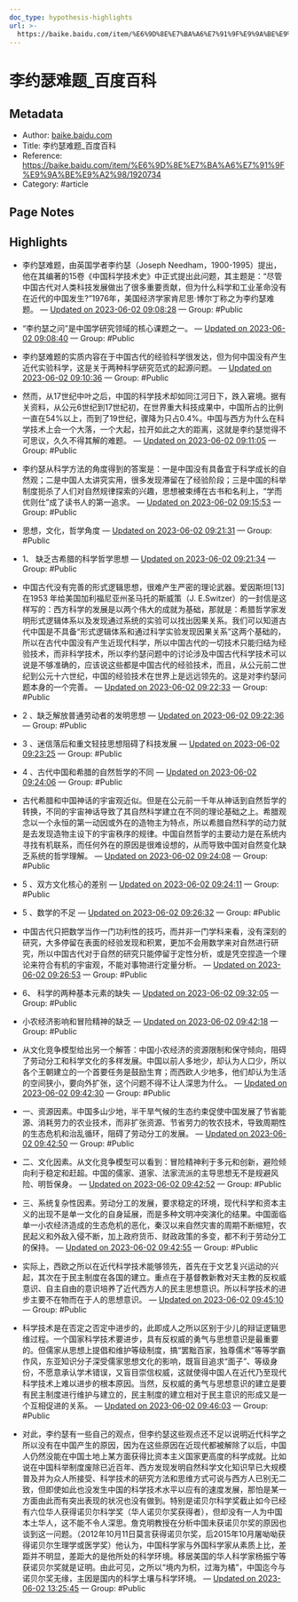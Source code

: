 ```yaml
---
doc_type: hypothesis-highlights
url: >-
  https://baike.baidu.com/item/%E6%9D%8E%E7%BA%A6%E7%91%9F%E9%9A%BE%E9%A2%98/1920734
---
```


#  李约瑟难题_百度百科

## Metadata
- Author: [baike.baidu.com]()
- Title: 李约瑟难题_百度百科
- Reference: https://baike.baidu.com/item/%E6%9D%8E%E7%BA%A6%E7%91%9F%E9%9A%BE%E9%A2%98/1920734
- Category: #article

## Page Notes
## Highlights
- 李约瑟难题，由英国学者李约瑟（Joseph Needham，1900-1995）提出，他在其编著的15卷《中国科学技术史》中正式提出此问题，其主题是：“尽管中国古代对人类科技发展做出了很多重要贡献，但为什么科学和工业革命没有在近代的中国发生?”1976年，美国经济学家肯尼思·博尔丁称之为李约瑟难题。 — [Updated on 2023-06-02 09:08:28](https://hyp.is/-37XfADhEe6HrhedQf94DQ/baike.baidu.com/item/%E6%9D%8E%E7%BA%A6%E7%91%9F%E9%9A%BE%E9%A2%98/1920734) — Group: #Public

- “李约瑟之问”是中国学研究领域的核心课题之一。 — [Updated on 2023-06-02 09:08:40](https://hyp.is/Axf20ADiEe6oN__r8XXOZA/baike.baidu.com/item/%E6%9D%8E%E7%BA%A6%E7%91%9F%E9%9A%BE%E9%A2%98/1920734) — Group: #Public

- 李约瑟难题的实质内容在于中国古代的经验科学很发达，但为何中国没有产生近代实验科学，这是关于两种科学研究范式的起源问题。 — [Updated on 2023-06-02 09:10:36](https://hyp.is/R-64PgDiEe6rIC8QA0YW6A/baike.baidu.com/item/%E6%9D%8E%E7%BA%A6%E7%91%9F%E9%9A%BE%E9%A2%98/1920734) — Group: #Public

- 然而，从17世纪中叶之后，中国的科学技术却如同江河日下，跌入窘境。据有关资料，从公元6世纪到17世纪初，在世界重大科技成果中，中国所占的比例一直在54%以上，而到了19世纪，骤降为只占0.4%。中国与西方为什么在科学技术上会一个大落，一个大起，拉开如此之大的距离，这就是李约瑟觉得不可思议，久久不得其解的难题。 — [Updated on 2023-06-02 09:11:05](https://hyp.is/WVwYvgDiEe6oOFdJ83tuwg/baike.baidu.com/item/%E6%9D%8E%E7%BA%A6%E7%91%9F%E9%9A%BE%E9%A2%98/1920734) — Group: #Public

- 李约瑟从科学方法的角度得到的答案是：一是中国没有具备宜于科学成长的自然观；二是中国人太讲究实用，很多发现滞留在了经验阶段；三是中国的科举制度扼杀了人们对自然规律探索的兴趣，思想被束缚在古书和名利上，“学而优则仕”成了读书人的第一追求。 — [Updated on 2023-06-02 09:15:53](https://hyp.is/BREnigDjEe6Uw7uJLvmQhQ/baike.baidu.com/item/%E6%9D%8E%E7%BA%A6%E7%91%9F%E9%9A%BE%E9%A2%98/1920734) — Group: #Public

- 思想，文化，哲学角度 — [Updated on 2023-06-02 09:21:31](https://hyp.is/zjTPSgDjEe61uTMfhivOwQ/baike.baidu.com/item/%E6%9D%8E%E7%BA%A6%E7%91%9F%E9%9A%BE%E9%A2%98/1920734) — Group: #Public

- 1、 缺乏古希腊的科学哲学思想 — [Updated on 2023-06-02 09:21:34](https://hyp.is/0ARrtADjEe6nDRNDAs4wjw/baike.baidu.com/item/%E6%9D%8E%E7%BA%A6%E7%91%9F%E9%9A%BE%E9%A2%98/1920734) — Group: #Public

- 中国古代没有完善的形式逻辑思想，很难产生严密的理论武器。爱因斯坦[13]在1953 年给美国加利福尼亚州圣马托的斯威策（J. E.Switzer）的一封信是这样写的：西方科学的发展是以两个伟大的成就为基础，那就是：希腊哲学家发明形式逻辑体系以及发现通过系统的实验可以找出因果关系。我们可以知道古代中国是不具备“形式逻辑体系和通过科学实验发现因果关系”这两个基础的，所以在古代中国没有产生近现代科学，所以中国古代的一切技术只能归结为经验技术，而非科学技术，所以李约瑟问题中的讨论涉及中国古代科学技术可以说是不够准确的，应该说这些都是中国古代的经验技术，而且，从公元前二世纪到公元十六世纪，中国的经验技术在世界上是远远领先的。这是对李约瑟问题本身的一个完善。 — [Updated on 2023-06-02 09:22:33](https://hyp.is/819gAADjEe6ka4PYNHFTWw/baike.baidu.com/item/%E6%9D%8E%E7%BA%A6%E7%91%9F%E9%9A%BE%E9%A2%98/1920734) — Group: #Public

- 2 、缺乏解放普通劳动者的发明思想 — [Updated on 2023-06-02 09:22:36](https://hyp.is/9Ul36ADjEe6UNBvr06YY9g/baike.baidu.com/item/%E6%9D%8E%E7%BA%A6%E7%91%9F%E9%9A%BE%E9%A2%98/1920734) — Group: #Public

- 3 、迷信落后和重文轻技思想阻碍了科技发展 — [Updated on 2023-06-02 09:23:25](https://hyp.is/EpIK1gDkEe6hTt8Dh3aesQ/baike.baidu.com/item/%E6%9D%8E%E7%BA%A6%E7%91%9F%E9%9A%BE%E9%A2%98/1920734) — Group: #Public

- 4 、古代中国和希腊的自然哲学的不同 — [Updated on 2023-06-02 09:24:06](https://hyp.is/KwSNPADkEe6hM-s-HNPITw/baike.baidu.com/item/%E6%9D%8E%E7%BA%A6%E7%91%9F%E9%9A%BE%E9%A2%98/1920734) — Group: #Public

- 古代希腊和中国神话的宇宙观近似。但是在公元前一千年从神话到自然哲学的转换，不同的宇宙神话导致了其自然科学建立在不同的理论基础之上。希腊观念以一个永恒的第一动因或外在的造物主为特点，所以希腊自然科学的动力就是去发现造物主设下的宇宙秩序的规律。中国自然哲学的主要动力是在系统内寻找有机联系，而任何外在的原因是很难设想的，从而导致中国对自然变化缺乏系统的哲学理解。 — [Updated on 2023-06-02 09:24:08](https://hyp.is/LCZYJgDkEe6LOkMB5CH_aA/baike.baidu.com/item/%E6%9D%8E%E7%BA%A6%E7%91%9F%E9%9A%BE%E9%A2%98/1920734) — Group: #Public

- 5 、双方文化核心的差别 — [Updated on 2023-06-02 09:24:11](https://hyp.is/Ld37TADkEe6Ux8NzCjzK_Q/baike.baidu.com/item/%E6%9D%8E%E7%BA%A6%E7%91%9F%E9%9A%BE%E9%A2%98/1920734) — Group: #Public

- 5 、数学的不足 — [Updated on 2023-06-02 09:26:32](https://hyp.is/ghT8agDkEe6u0aPHYNcrQQ/baike.baidu.com/item/%E6%9D%8E%E7%BA%A6%E7%91%9F%E9%9A%BE%E9%A2%98/1920734) — Group: #Public

- 中国古代只把数学当作一门功利性的技巧，而并非一门学科来看，没有深刻的研究，大多停留在表面的经验发现和积累，更加不会用数学来对自然进行研究，所以中国古代对于自然的研究只能停留于定性分析，或是凭空捏造一个理论来符合有机的宇宙观，不能对事物进行定量分析。 — [Updated on 2023-06-02 09:26:53](https://hyp.is/jkUAcADkEe6Ws_fB97e-5g/baike.baidu.com/item/%E6%9D%8E%E7%BA%A6%E7%91%9F%E9%9A%BE%E9%A2%98/1920734) — Group: #Public

- 6、 科学的两种基本元素的缺失 — [Updated on 2023-06-02 09:32:05](https://hyp.is/SHqGrgDlEe6X3cflQmpl7A/baike.baidu.com/item/%E6%9D%8E%E7%BA%A6%E7%91%9F%E9%9A%BE%E9%A2%98/1920734) — Group: #Public

- 小农经济影响和冒险精神的缺乏 — [Updated on 2023-06-02 09:42:18](https://hyp.is/tYOu8ADmEe6z4EcflzX6Fg/baike.baidu.com/item/%E6%9D%8E%E7%BA%A6%E7%91%9F%E9%9A%BE%E9%A2%98/1920734) — Group: #Public

- 从文化竞争模型给出另一个解答：中国小农经济的资源限制和保守倾向，阻碍了劳动分工和科学文化的多样发展。中国以前人多地少，却认为人口少，所以各个王朝建立的一个首要任务是鼓励生育；而西欧人少地多，他们却认为生活的空间狭小，要向外扩张，这个问题不得不让人深思为什么。 — [Updated on 2023-06-02 09:42:30](https://hyp.is/vNdJ8ADmEe61v7_65dBM_g/baike.baidu.com/item/%E6%9D%8E%E7%BA%A6%E7%91%9F%E9%9A%BE%E9%A2%98/1920734) — Group: #Public

- 一、资源因素。中国多山少地，半干旱气候的生态约束促使中国发展了节省能源、消耗劳力的农业技术，而非扩张资源、节省劳力的牧农技术，导致周期性的生态危机和治乱循环，阻碍了劳动分工的发展。 — [Updated on 2023-06-02 09:42:50](https://hyp.is/yKh1LgDmEe6-jWO0PHlwXA/baike.baidu.com/item/%E6%9D%8E%E7%BA%A6%E7%91%9F%E9%9A%BE%E9%A2%98/1920734) — Group: #Public

- 二、文化因素。从文化竞争模型可以看到：冒险精神利于多元和创新，避险倾向利于稳定和赶超。中国的儒家、道家、法家流派的主导思想无不是规避风险、明哲保身。 — [Updated on 2023-06-02 09:42:52](https://hyp.is/yhEeNADmEe6UQS_z06gCtw/baike.baidu.com/item/%E6%9D%8E%E7%BA%A6%E7%91%9F%E9%9A%BE%E9%A2%98/1920734) — Group: #Public

- 三、系统复杂性因素。劳动分工的发展，要求稳定的环境，现代科学和资本主义的出现不是单一文化的自身延展，而是多种文明冲突演化的结果。中国面临单一小农经济造成的生态危机的恶化，秦汉以来自然灾害的周期不断缩短，农民起义和外敌入侵不断，加上政府货币、财政政策的多变，都不利于劳动分工的保持。 — [Updated on 2023-06-02 09:42:55](https://hyp.is/y9t2fgDmEe6kcWMw2YhKXQ/baike.baidu.com/item/%E6%9D%8E%E7%BA%A6%E7%91%9F%E9%9A%BE%E9%A2%98/1920734) — Group: #Public

- 实际上，西欧之所以在近代科学技术能够领先，首先在于文艺复兴运动的兴起，其次在于民主制度在各国的建立。重点在于基督教新教对天主教的反权威意识、自主自由的意识培养了近代西方人的民主思想意识。所以科学技术的进步主要不在物而在于人的思想意识。 — [Updated on 2023-06-02 09:45:10](https://hyp.is/HEUimgDnEe6rLeeAm1oCzw/baike.baidu.com/item/%E6%9D%8E%E7%BA%A6%E7%91%9F%E9%9A%BE%E9%A2%98/1920734) — Group: #Public

- 科学技术是在否定之否定中进步的，此即成人之所以区别于少儿的辩证逻辑思维过程。一个国家科学技术要进步，具有反权威的勇气与思想意识是最重要的。但儒家从思想上提倡和维护等级制度，搞“罢黜百家，独尊儒术”等等学霸作风，东亚知识分子深受儒家思想文化的影响，既盲目追求“面子”、等级身份，不愿意承认学术错误，又盲目崇信权威，这就使得中国人在近代乃至现代科学技术上难以进步的根本原因。当然，反权威的勇气与思想意识的建立是要有民主制度进行维护与建立的，民主制度的建立相对于民主意识的形成又是一个互相促进的关系。 — [Updated on 2023-06-02 09:46:03](https://hyp.is/O8fLQADnEe6q158u2WG0yA/baike.baidu.com/item/%E6%9D%8E%E7%BA%A6%E7%91%9F%E9%9A%BE%E9%A2%98/1920734) — Group: #Public

- 对此，李约瑟有一些自己的观点，但李约瑟这些观点还不足以说明近代科学之所以没有在中国产生的原因，因为在这些原因在近现代都被解除了以后，中国人仍然没能在中国土地上某方面获得比资本主义国家更高度的科学成就。比如说在中国科举制度废除已近百年、西方发现发明自然科学文化知识早已大规模普及并为众人所接受、科学技术的研究方法和思维方式可说与西方人已别无二致，但即使如此也没发生中国的科学技术水平以应有的速度发展，那怕是某一方面由此而有突出表现的状况也没有做到。特别是诺贝尔科学奖截止如今已经有六位华人获得诺贝尔科学奖（华人诺贝尔奖获得者），但却没有一人为中国本土华人，这不能不令人深思。詹克明教授在分析中国未获诺贝尔奖的原因也谈到这一问题。（2012年10月11日莫言获得诺贝尔奖，后2015年10月屠呦呦获得诺贝尔生理学或医学奖）他认为，中国科学家与外国科学家从素质上比，差距并不明显，差距大的是他所处的科学环境。移居美国的华人科学家杨振宁等获诺贝尔奖就是证明。由此可见，之所以“境内为枳，过海为橘”，中国迄今与诺贝尔奖无缘，主因是国内的科学土壤与科学环境。 — [Updated on 2023-06-02 13:25:45](https://hyp.is/7LvwogEFEe6b-A8xISpMwA/baike.baidu.com/item/%E6%9D%8E%E7%BA%A6%E7%91%9F%E9%9A%BE%E9%A2%98/1920734) — Group: #Public



